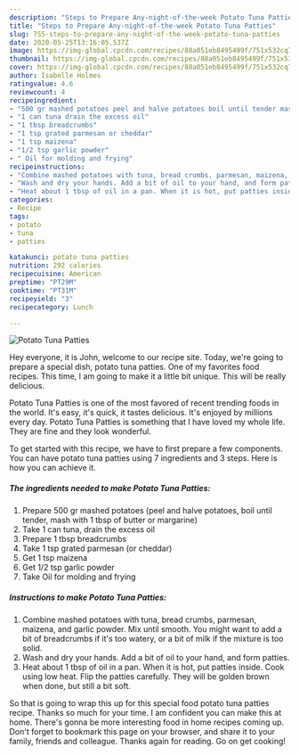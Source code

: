 ```yaml
---
description: "Steps to Prepare Any-night-of-the-week Potato Tuna Patties"
title: "Steps to Prepare Any-night-of-the-week Potato Tuna Patties"
slug: 755-steps-to-prepare-any-night-of-the-week-potato-tuna-patties
date: 2020-05-25T13:16:05.537Z
image: https://img-global.cpcdn.com/recipes/88a051eb8495499f/751x532cq70/potato-tuna-patties-recipe-main-photo.jpg
thumbnail: https://img-global.cpcdn.com/recipes/88a051eb8495499f/751x532cq70/potato-tuna-patties-recipe-main-photo.jpg
cover: https://img-global.cpcdn.com/recipes/88a051eb8495499f/751x532cq70/potato-tuna-patties-recipe-main-photo.jpg
author: Isabelle Holmes
ratingvalue: 4.6
reviewcount: 4
recipeingredient:
- "500 gr mashed potatoes peel and halve potatoes boil until tender mash with 1 tbsp of butter or margarine"
- "1 can tuna drain the excess oil"
- "1 tbsp breadcrumbs"
- "1 tsp grated parmesan or cheddar"
- "1 tsp maizena"
- "1/2 tsp garlic powder"
- " Oil for molding and frying"
recipeinstructions:
- "Combine mashed potatoes with tuna, bread crumbs, parmesan, maizena, and garlic powder. Mix until smooth. You might want to add a bit of breadcrumbs if it&#39;s too watery, or a bit of milk if the mixture is too solid."
- "Wash and dry your hands. Add a bit of oil to your hand, and form patties."
- "Heat about 1 tbsp of oil in a pan. When it is hot, put patties inside. Cook using low heat. Flip the patties carefully. They will be golden brown when done, but still a bit soft."
categories:
- Recipe
tags:
- potato
- tuna
- patties

katakunci: potato tuna patties 
nutrition: 292 calories
recipecuisine: American
preptime: "PT29M"
cooktime: "PT31M"
recipeyield: "3"
recipecategory: Lunch

---
```



![Potato Tuna Patties](https://img-global.cpcdn.com/recipes/88a051eb8495499f/751x532cq70/potato-tuna-patties-recipe-main-photo.jpg)

Hey everyone, it is John, welcome to our recipe site. Today, we're going to prepare a special dish, potato tuna patties. One of my favorites food recipes. This time, I am going to make it a little bit unique. This will be really delicious.

Potato Tuna Patties is one of the most favored of recent trending foods in the world. It's easy, it's quick, it tastes delicious. It's enjoyed by millions every day. Potato Tuna Patties is something that I have loved my whole life. They are fine and they look wonderful.




To get started with this recipe, we have to first prepare a few components. You can have potato tuna patties using 7 ingredients and 3 steps. Here is how you can achieve it.

<!--inarticleads1-->

##### The ingredients needed to make Potato Tuna Patties:

1. Prepare 500 gr mashed potatoes (peel and halve potatoes, boil until tender, mash with 1 tbsp of butter or margarine)
1. Take 1 can tuna, drain the excess oil
1. Prepare 1 tbsp breadcrumbs
1. Take 1 tsp grated parmesan (or cheddar)
1. Get 1 tsp maizena
1. Get 1/2 tsp garlic powder
1. Take  Oil for molding and frying




<!--inarticleads2-->

##### Instructions to make Potato Tuna Patties:

1. Combine mashed potatoes with tuna, bread crumbs, parmesan, maizena, and garlic powder. Mix until smooth. You might want to add a bit of breadcrumbs if it&#39;s too watery, or a bit of milk if the mixture is too solid.
1. Wash and dry your hands. Add a bit of oil to your hand, and form patties.
1. Heat about 1 tbsp of oil in a pan. When it is hot, put patties inside. Cook using low heat. Flip the patties carefully. They will be golden brown when done, but still a bit soft.




So that is going to wrap this up for this special food potato tuna patties recipe. Thanks so much for your time. I am confident you can make this at home. There's gonna be more interesting food in home recipes coming up. Don't forget to bookmark this page on your browser, and share it to your family, friends and colleague. Thanks again for reading. Go on get cooking!
